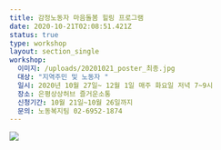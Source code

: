 ```yaml
---
title: 감정노동자 마음돌봄 힐링 프로그램
date: 2020-10-21T02:08:51.421Z
status: true
type: workshop
layout: section_single
workshop:
  이미지: /uploads/20201021_poster_최종.jpg
  대상: "지역주민 및 노동자 "
  일시: 2020년 10월 27일~ 12월 1일 매주 화요일 저녁 7~9시
  장소: 은평상상허브 즐거운소통
  신청기간: 10월 21일~10월 26일까지
  문의: 노동복지팀 02-6952-1874
---
```



![ ](/uploads/20201021_poster_최종.jpg " ")